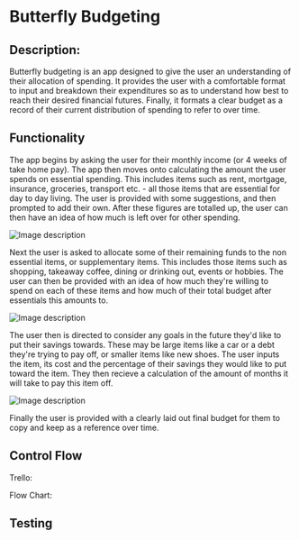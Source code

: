 # Butterfly Budgeting

## Description:

Butterfly budgeting is an app designed to give the user an understanding of their allocation of spending. It provides the user with a comfortable format to input and breakdown their expenditures so as to understand how best to reach their desired financial futures. Finally, it formats a clear budget as a record of their current distribution of spending to refer to over time.

## Functionality

The app begins by asking the user for their monthly income (or 4 weeks of take home pay). The app then moves onto calculating the amount the user spends on essential spending. This includes items such as rent, mortgage, insurance, groceries, transport etc. - all those items that are essential for day to day living. The user is provided with some suggestions, and then prompted to add their own. After these figures are totalled up, the user can then have an idea of how much is left over for other spending.

![Image description](link-to-image)

Next the user is asked to allocate some of their remaining funds to the non essential items, or supplementary items. This includes those items such as shopping, takeaway coffee, dining or drinking out, events or hobbies. The user can then be provided with an idea of how much they're willing to spend on each of these items and how much of their total budget after essentials this amounts to.

![Image description](link-to-image)

The user then is directed to consider any goals in the future they'd like to put their savings towards. These may be large items like a car or a debt they're trying to pay off, or smaller items like new shoes. The user inputs the item, its cost and the percentage of their savings they would like to put toward the item. They then recieve a calculation of the amount of months it will take to pay this item off.

![Image description](link-to-image)

Finally the user is provided with a clearly laid out final budget for them to copy and keep as a reference over time.

## Control Flow

Trello:

Flow Chart:




## Testing